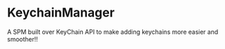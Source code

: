 # KeychainManager
A SPM built over KeyChain API to make adding keychains more easier and smoother!!
